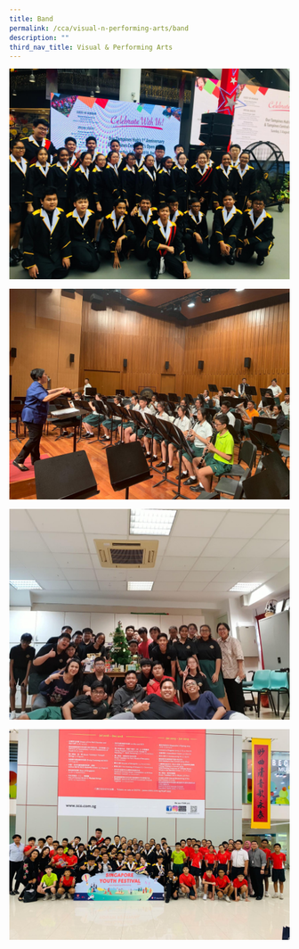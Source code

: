 ```yaml
---
title: Band
permalink: /cca/visual-n-performing-arts/band
description: ""
third_nav_title: Visual & Performing Arts
---
```

![](/images/WhatsApp%20Image%202020-01-15.jpeg)

![](/images/WhatsApp%20Image%202020-01-15-3.jpeg)

![](/images/WhatsApp%20Image%202020-01-15-2.jpeg)

![](/images/WhatsApp%20Image%202020-01-15-1.jpeg)